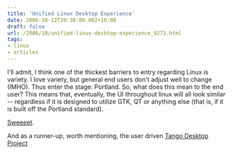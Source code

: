 ```yaml
---
title: 'Unified Linux Desktop Experience'
date: 2006-10-12T20:30:00.002+10:00
draft: false
url: /2006/10/unified-linux-desktop-experience_9273.html
tags: 
- linux
- articles
---
```


I'll admit, I think one of the thickest barriers to entry regarding Linux is variety. I love variety, but general end users don't adjust well to change (IMHO). Thus enter the stage: Portland. So, what does this mean to the end user? This means that, eventually, the UI throughout linux will all look similar -- regardless if it is designed to utilize GTK, QT or anything else (that is, if it is built off the Portland standard).

[Sweeeet](http://www.osdl.org/newsroom/press_releases/2006/2006_10_11_beaverton.html).

And as a runner-up, worth mentioning, the user driven [Tango Desktop Project](http://tango.freedesktop.org/Tango_Desktop_Project)